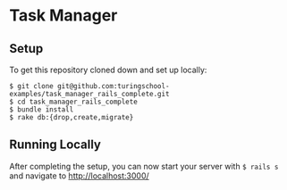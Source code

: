 # Task Manager

## Setup

To get this repository cloned down and set up locally:

```
$ git clone git@github.com:turingschool-examples/task_manager_rails_complete.git
$ cd task_manager_rails_complete
$ bundle install
$ rake db:{drop,create,migrate}
```

## Running Locally

After completing the setup, you can now start your server with `$ rails s` and navigate to [http://localhost:3000/](http://localhost:3000/)
